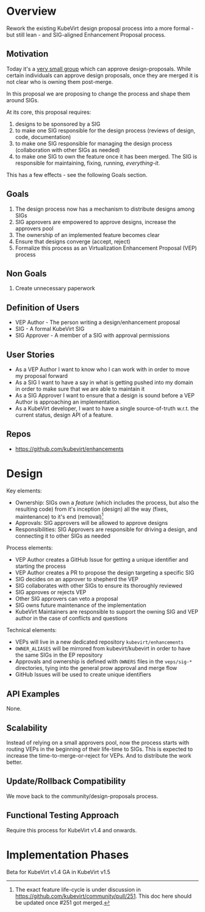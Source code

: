 # Overview

Rework the existing KubeVirt design proposal process into a more
formal - but still lean - and SIG-aligned Enhancement Proposal process.

## Motivation

Today it's a [very small group](https://github.com/kubevirt/community/blob/main/OWNERS#L7-L14)
which can approve design-proposals.
While certain individuals can approve design proposals, once they are merged
it is not clear who is owning them post-merge.

In this proposal we are proposing to change the process and shape them
around SIGs.

At its core, this proposal requires:

1. designs to be sponsored by a SIG
2. to make one SIG responsible for the design process (reviews of design, code, documentation)
3. to make one SIG responsible for managing the design process (collaboration with other SIGs as needed)
4. to make one SIG to own the feature once it has been merged. The SIG is responsible for maintaining, fixing, running, _everything-it_.

This has a few effects - see the following Goals section.

## Goals

1. The design process now has a mechanism to distribute designs among SIGs
2. SIG approvers are empowered to approve designs, increase the approvers pool
3. The ownership of an implemented feature becomes clear
4. Ensure that designs converge (accept, reject)
5. Formalize this process as an Virtualization Enhancement Proposal (VEP) process

## Non Goals

1. Create unnecessary paperwork

## Definition of Users

* VEP Author - The person writing a design/enhancement proposal
* SIG - A formal KubeVirt SIG
* SIG Approver - A member of a SIG with approval permissions

## User Stories

* As a VEP Author I want to know who I can work with in order to move
  my proposal forward
* As a SIG I want to have a say in what is getting pushed into my domain
  in order to make sure that we are able to maintain it
* As a SIG Approver I want to ensure that a design is sound before a
  VEP Author is approaching an implementation.
* As a KubeVirt developer, I want to have a single source-of-truth
  w.r.t. the current status, design API of a feature.

## Repos

- https://github.com/kubevirt/enhancements

# Design

Key elements:

- Ownership: SIGs own a _feature_ (which includes the process, but also
  the resulting code) from it's inception (design) all the way (fixes, maintenance) to it's end (removal)[^1]
- Approvals: SIG approvers will be allowed to approve designs
- Responsibilities: SIG Approvers are responsible for driving a design, and connecting it to other SIGs as needed

Process elements:

- VEP Author creates a GitHub Issue for getting a unique identifier and starting the process
- VEP Author creates a PR to propose the design targeting a specific SIG
- SIG decides on an approver to shepherd the VEP
- SIG collaborates with other SIGs to ensure its thoroughly reviewed
- SIG approves or rejects VEP
- Other SIG approvers can veto a proposal
- SIG owns future maintenance of the implementation
- KubeVirt Maintainers are responsible to support the owning SIG and VEP author in the case of conflicts and questions

Technical elements:

- VEPs will live in a new dedicated repository `kubevirt/enhancements`
- `OWNER_ALIASES` will be mirrored from kubevirt/kubevirt in order to have the same SIGs in the EP repository
- Approvals and ownership is defined with `OWNERS` files in the `veps/sig-*` directories, tying into the general prow approval and merge flow
- GitHub Issues will be used to create unique identifiers

## API Examples

None.

## Scalability

Instead of relying on a small approvers pool, now the process starts
with routing VEPs in the beginning of their life-time to SIGs.
This is expected to increase the time-to-merge-or-reject for VEPs.
And to distribute the work better.

## Update/Rollback Compatibility

We move back to the community/design-proposals process.

## Functional Testing Approach

Require this process for KubeVirt v1.4 and onwards.

# Implementation Phases

Beta for KubeVirt v1.4
GA in KubeVirt v1.5

[^1]: The exact feature life-cycle is under discussion in https://github.com/kubevirt/community/pull/251. This doc here should be updated once #251 got merged.
